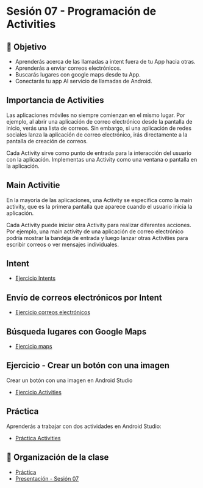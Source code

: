 # Sesión 07 - Programación de Activities


## 🎯 Objetivo
- Aprenderás acerca de las llamadas a intent fuera de tu App hacia otras.
- Aprenderás a enviar correos electrónicos.
- Buscarás lugares con google maps desde tu App.
- Conectarás tu app Al servicio de llamadas de Android.

## Importancia de Activities

Las aplicaciones móviles no siempre comienzan en el mismo lugar. Por ejemplo, al abrir una aplicación de correo electrónico desde la pantalla de inicio, verás una lista de correos. Sin embargo, si una aplicación de redes sociales lanza la aplicación de correo electrónico, irás directamente a la pantalla de creación de correos.

Cada Activity sirve como punto de entrada para la interacción del usuario con la aplicación. Implementas una Activity como una ventana o pantalla en la aplicación.

## Main Activitie

En la mayoría de las aplicaciones, una Activity se especifica como la main activity, que es la primera pantalla que aparece cuando el usuario inicia la aplicación.

Cada Activity puede iniciar otra Activity para realizar diferentes acciones. Por ejemplo, una main activity de una aplicación de correo electrónico podría mostrar la bandeja de entrada y luego lanzar otras Activities para escribir correos o ver mensajes individuales.

## Intent

- [Ejercicio Intents](ejercicio-intents/README.md)

## Envío de correos electrónicos por Intent

- [Ejercicio correos electrónicos ](ejercicio-correos/README.md)

## Búsqueda lugares con Google Maps

- [Ejercicio maps](ejercicio-maps/README.md)


## Ejercicio - Crear un botón con una imagen

Crear un botón con una imagen en Android Studio

- [Ejercicio Activities](ejercicio/README.md)

## Práctica

Aprenderás a trabajar con dos actividades en Android Studio:

- [Práctica Activities](practica/README.md)


## 📝 Organización de la clase

- [Práctica](practica/README.md)
- [Presentación - Sesión 07](presentacion/Sesion-07.pptx)


